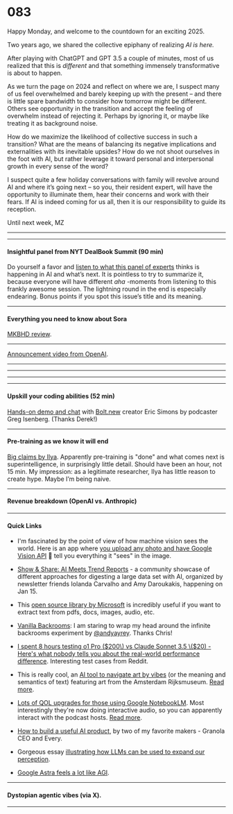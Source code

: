 # 083

Happy Monday, and welcome to the countdown for an exciting 2025.

Two years ago, we shared the collective epiphany of realizing _AI is here._

After playing with ChatGPT and GPT 3.5 a couple of minutes, most of us realized that this is _different_ and that something immensely transformative is about to happen.

As we turn the page on 2024 and reflect on where we are, I suspect many of us feel overwhelmed and barely keeping up with the present – and there is little spare bandwidth to consider how tomorrow might be different. Others see opportunity in the transition and accept the feeling of overwhelm instead of rejecting it. Perhaps by ignoring it, or maybe like treating it as background noise.

How do we maximize the likelihood of collective success in such a transition? What are the means of balancing its negative implications and externalities with its inevitable upsides? How do we not shoot ourselves in the foot with AI, but rather leverage it toward personal and interpersonal growth in every sense of the word?

I suspect quite a few holiday conversations with family will revolve around AI and where it’s going next – so you, their resident expert, will have the opportunity to illuminate them, hear their concerns and work with their fears. If AI is indeed coming for us all, then it is our responsibility to guide its reception.

Until next week,
MZ

* * *

* * *

#### Insightful panel from NYT DealBook Summit \(90 min\)

Do yourself a favor and [listen to what this panel of experts](https://youtu.be/AhiYRseTAVw) thinks is happening in AI and what’s next. It is pointless to try to summarize it, because everyone will have different _aha_ -moments from listening to this frankly awesome session. The lightning round in the end is especially endearing. Bonus points if you spot this issue’s title and its meaning.

* * *

#### Everything you need to know about Sora

[MKBHD review](https://youtu.be/OY2x0TyKzIQ).

* * *

[Announcement video from OpenAI](https://youtu.be/2jKVx2vyZOY).

* * *

* * *

* * *

* * *

#### Upskill your coding abilities \(52 min\)

[Hands-on demo and chat](https://youtu.be/1SfUMQ1yTY8) with [Bolt.new](https://bolt.new) creator Eric Simons by podcaster Greg Isenberg. \(Thanks Derek\!\)

* * *

#### Pre-training as we know it will end

[Big claims by Ilya](https://youtu.be/1yvBqasHLZs). Apparently pre-training is "done" and what comes next is superintelligence, in surprisingly little detail. Should have been an hour, not 15 min. My impression: as a legitimate researcher, Ilya has little reason to create hype. Maybe I’m being naive.

* * *

#### Revenue breakdown \(OpenAI vs. Anthropic\)

* * *

#### Quick Links

* I'm fascinated by the point of view of how machine vision sees the world. Here is an app where [you upload any photo and have Google Vision API](https://theyseeyourphotos.com) 👀 tell you everything it "sees" in the image.

* [Show & Share: AI Meets Trend Reports](https://www.linkedin.com/feed/update/urn:li:activity:7272611142756192256/) \- a community showcase of different approaches for digesting a large data set with AI, organized by newsletter friends Iolanda Carvalho and Amy Daroukakis, happening on Jan 15.

* This [open source library by Microsoft](https://github.com/microsoft/markitdown) is incredibly useful if you want to extract text from pdfs, docs, images, audio, etc.

* [Vanilla Backrooms](https://www.infinitebackrooms.com/dreams/conversation-1710837616-txt): I am staring to wrap my head around the infinite backrooms experiment by [@andyayrey](https://twitter.com/AndyAyrey). Thanks Chris\!

* [I spent 8 hours testing o1 Pro \($200\) vs Claude Sonnet 3.5 \($20\) - Here's what nobody tells you about the real-world performance difference](https://old.reddit.com/r/OpenAI/comments/1h82pl3/i_spent_8_hours_testing_o1_pro_200_vs_claude/). Interesting test cases from Reddit.

* This is really cool, an [AI tool to navigate art by vibes](https://artexplorer.ai) \(or the meaning and semantics of text\) featuring art from the Amsterdam Rijksmuseum. [Read more](https://blog.lockhorst.dev/projects/art-search).

* [Lots of QOL upgrades for those using Google NotebookLM](https://x.com/stevenbjohnson/status/1867593824832503883). Most interestingly they're now doing interactive audio, so you can apparently interact with the podcast hosts. [Read more](https://blog.google/technology/google-labs/notebooklm-new-features-december-2024/).

* [How to build a useful AI product](https://every.to/thesis/how-to-build-a-truly-useful-ai-product), by two of my favorite makers - Granola CEO and Every.

* Gorgeous essay [illustrating how LLMs can be used to expand our perception](https://wattenberger.com/thoughts/fish-eye).

* [Google Astra feels a lot like AGI](https://www.technologyreview.com/2024/12/11/1108493/googles-new-project-astra-could-be-generative-ais-killer-app/).

* * *

#### Dystopian agentic vibes \(via X\).

* * *
